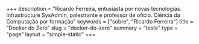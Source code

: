 +++
description = "Ricardo Ferreira, entusiasta por novas tecnologias. Infrastructure SysAdmin, palestrante e professor de ofício. Ciência da Computação por formação"
keywords = ["sobre", "Ricardo Ferreira"]
title = "Docker do Zero"
slug = "docker-do-zero"
summary = "teste"
type = "page"
layout = "simple-static"
+++

